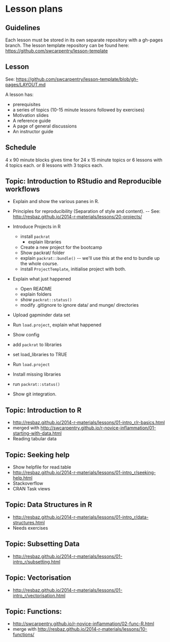 Lesson plans
===

Guidelines
---
Each lesson must be stored in its own separate repository with a
gh-pages branch. The lesson template repository can be found here:
https://github.com/swcarpentry/lesson-template

Lesson
---
See: https://github.com/swcarpentry/lesson-template/blob/gh-pages/LAYOUT.md

A lesson has:
 - prerequisites
 - a series of topics (10-15 minute lessons followed by exercises)
 - Motivation slides
 - A reference guide
 - A page of general discussions
 - An instructor guide

Schedule
---
 4 x 90 minute blocks
 gives time for 24 x 15 minute topics
 or 6 lessons with 4 topics each.
 or 8 lessons with 3 topics each.


Topic: Introduction to RStudio and Reproducible workflows
---
 - Explain and show the various panes in R.
 - Principles for reproducibility (Separation of style and content).
    -- See: http://resbaz.github.io/2014-r-materials/lessons/20-projects/

 - Introduce Projects in R
   - install `packrat`
      - explain libraries
   - Create a new project for the bootcamp
   - Show packrat/ folder
   - explain `packrat::bundle()`
      -- we'll use this at the end to bundle up the whole course.
   - install `ProjectTemplate`, initialise project with both.
 - Explain what just happened
   - Open README
   - explain folders
   - show `packrat::status()`
   - modify .gitignore to ignore data/ and munge/ directories
 - Upload gapminder data set
 - Run `load.project`, explain what happened
 - Show config
  - add `packrat` to libraries
  - set load_libraries to TRUE
 - Run `load.project`
  - Install missing libraries
  - run `packrat::status()`
 - Show git integration.


Topic: Introduction to R
---
 - http://resbaz.github.io/2014-r-materials/lessons/01-intro_r/r-basics.html
 - merged with http://swcarpentry.github.io/r-novice-inflammation/01-starting-with-data.html
 - Reading tabular data

Topic: Seeking help
---
 - Show helpfile for read.table
 - http://resbaz.github.io/2014-r-materials/lessons/01-intro_r/seeking-help.html
 - Stackoverflow
 - CRAN Task views

Topic: Data Structures in R
---
 - http://resbaz.github.io/2014-r-materials/lessons/01-intro_r/data-structures.html
 - Needs exercises

Topic: Subsetting Data
---
 - http://resbaz.github.io/2014-r-materials/lessons/01-intro_r/subsetting.html

Topic: Vectorisation
---
 - http://resbaz.github.io/2014-r-materials/lessons/01-intro_r/vectorisation.html

Topic: Functions:
---
 - http://swcarpentry.github.io/r-novice-inflammation/02-func-R.html
 - merge with http://resbaz.github.io/2014-r-materials/lessons/10-functions/
